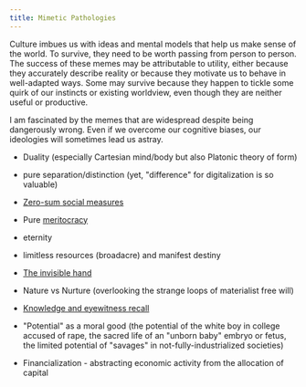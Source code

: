 ```yaml
---
title: Mimetic Pathologies
---
```


Culture imbues us with ideas and mental models that help us make sense of the world. To survive, they need to be worth passing from person to person. The success of these memes may be attributable to utility, either because they accurately describe reality or because they motivate us to behave in well-adapted ways. Some may survive because they happen to tickle some quirk of our instincts or existing worldview, even though they are neither useful or productive.

I am fascinated by the memes that are widespread despite being dangerously wrong. Even if we overcome our cognitive biases, our ideologies will sometimes lead us astray.

- Duality (especially Cartesian mind/body but also Platonic theory of form)

- pure separation/distinction (yet, "difference" for digitalization is so valuable)

- [Zero-sum social measures](https://www.nytimes.com/2019/06/15/opinion/sunday/schools-testing-ranking.html)

- Pure [meritocracy](https://www.theatlantic.com/magazine/archive/2019/09/meritocracys-miserable-winners/594760/)

- eternity

- limitless resources (broadacre) and manifest destiny

- [The invisible hand](https://aeon.co/ideas/how-adam-smith-became-a-surprising-hero-to-conservative-economists)

- Nature vs Nurture (overlooking the strange loops of materialist free will)

- [Knowledge and eyewitness recall](https://aeon.co/essays/knowledge-is-a-stone-age-concept-were-better-off-without-it)

- "Potential" as a moral good (the potential of the white boy in college accused of rape, the sacred life of an "unborn baby" embryo or fetus, the limited potential of "savages" in not-fully-industrialized societies)

- Financialization - abstracting economic activity from the allocation of capital